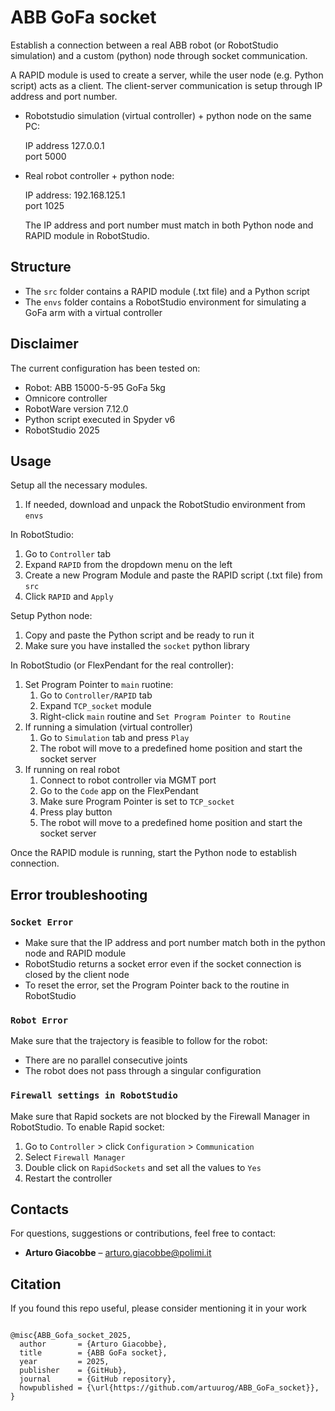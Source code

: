 # ABB GoFa socket

Establish a connection between a real ABB robot (or RobotStudio simulation) and a custom (python) node through socket communication.

A RAPID module is used to create a server, while the user node (e.g. Python script) acts as a client.
The client-server communication is setup through IP address and port number.

- Robotstudio simulation (virtual controller) + python node on the same PC:

    IP address 127.0.0.1\
    port 5000

- Real robot controller + python node:
  
    IP address: 192.168.125.1\
    port 1025

  The IP address and port number must match in both Python node and RAPID module in RobotStudio.

## Structure

- The `src` folder contains a RAPID module (.txt file) and a Python script
- The `envs` folder contains a RobotStudio environment for simulating a GoFa arm with a virtual controller

## Disclaimer
The current configuration has been tested on:
- Robot: ABB 15000-5-95 GoFa 5kg
- Omnicore controller
- RobotWare version 7.12.0
- Python script executed in Spyder v6
- RobotStudio 2025

## Usage

Setup all the necessary modules.
1. If needed, download and unpack the RobotStudio environment from `envs`

In RobotStudio:
1. Go to `Controller` tab
1. Expand `RAPID` from the dropdown menu on the left 
1. Create a new Program Module and paste the RAPID script (.txt file) from `src`
1. Click `RAPID` and `Apply`

Setup Python node:
1. Copy and paste the Python script and be ready to run it
2. Make sure you have installed the ```socket``` python library

In RobotStudio (or FlexPendant for the real controller):
1. Set Program Pointer to `main` ruotine:
    1. Go to `Controller/RAPID` tab
    1. Expand `TCP_socket` module
    2. Right-click `main` routine and `Set Program Pointer to Routine`
1. If running a simulation (virtual controller)
    1. Go to `Simulation` tab and press `Play`
    2. The robot will move to a predefined home position and start the socket server
1. If running on real robot
    1. Connect to robot controller via MGMT port 
    1. Go to the `Code` app on the FlexPendant
    1. Make sure Program Pointer is set to  `TCP_socket`
    1. Press play button
    1. The robot will move to a predefined home position and start the socket server

Once the RAPID module is running, start the Python node to establish connection.

## Error troubleshooting

  ### `Socket Error` 
  - Make sure that the IP address and port number match both in the python node and RAPID module
  - RobotStudio returns a socket error even if the socket connection is closed by the client node
  - To reset the error, set the Program Pointer back to the routine in RobotStudio

  ### `Robot Error`
  Make sure that the trajectory is feasible to follow for the robot:
  - There are no parallel consecutive joints
  - The robot does not pass through a singular configuration

  ### `Firewall settings in RobotStudio`
  Make sure that Rapid sockets are not blocked by the Firewall Manager in RobotStudio. To enable Rapid socket:
  1. Go to `Controller` > click `Configuration` > `Communication`
  2. Select `Firewall Manager`
  3. Double click on `RapidSockets` and set all the values to `Yes`
  4. Restart the controller


## Contacts

For questions, suggestions or contributions, feel free to contact:

- **Arturo Giacobbe** – [arturo.giacobbe@polimi.it](mailto:arturo.giacobbe@polimi.it)


## Citation
If you found this repo useful, please consider mentioning it in your work

<pre><code>
@misc{ABB_Gofa_socket_2025,
  author       = {Arturo Giacobbe},
  title        = {ABB GoFa socket},
  year         = 2025,
  publisher    = {GitHub},
  journal      = {GitHub repository},
  howpublished = {\url{https://github.com/artuurog/ABB_GoFa_socket}},
}
</code></pre>

